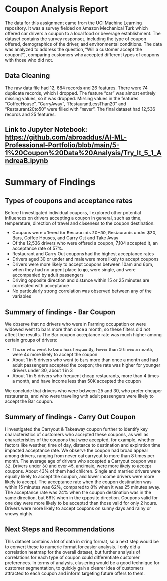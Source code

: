 # Coupon Analysis Report

The data for this assignment came from the UCI Machine Learning repository. It was a survey fielded on Amazon Mechanical Turk which offered car drivers a coupon to a local food or beverage establishment. The dataset contains the survey responses, including the type of coupon offered, demographics of the driver, and environmental conditions. 
The data was analyzed to address the question, “Will a customer accept the coupon?”,, comparing customers who accepted different types of coupons with those who did not.

## Data Cleaning

The raw data file had 12, 684 records and 26 features. There were 74 duplicate records, which I dropped. The feature “car” was almost entirely missing values, so it was dropped. Missing values in the features “CoffeeHouse”, “CarryAway”, “RestaurantLessThan20” and “Restaurant20to50” were filled with “never”. The final dataset had 12,536 records and 25 features.

## Link to Jupyter Notebook: https://github.com/abroaddus/AI-ML-Professional-Portfolio/blob/main/5-1%20Coupon%20Data%20Analysis/Try_It_5_1_AndreaB.ipynb 

# Summary of Findings

## Types of coupons and acceptance rates

Before I investigated individual coupons, I explored other potential influences on drivers accepting a coupon in general, such as time, temperature, direction of travel and closeness to the coupon destination. 
- Coupons were offered for Restaurants $20-$50, Restaurants under $20, Bars, Coffee Houses, and Carry Out and Take Away
- Of the 12,536 drivers who were offered a coupon, 7,104 accepted it, an acceptance rate of 57%. 
- Restaurant and Carry Out coupons had the highest acceptance rates
- Drivers aged 30 or under and male were more likely to accept coupons
- Drivers were more likely to accept coupons between 10am and 6pm, when they had no urgent place to go, were single, and were accompanied by adult passengers
- Driving opposite direction and distance within 15 or 25 minutes are correlated with acceptance
- No particularly strong correlation was observed between any of the variables

## Summary of findings - Bar Coupon
We observe that no drivers who were in Farming occupation or were widowed went to bars more than once a month, so these filters did not affect the results.
The Bar coupon acceptance rate was much higher among certain groups of drivers:
- Those who went to bars less frequently, fewer than 3 times a month, were 4x more likely to accept the coupon
- About 1 in 5 drivers who went to bars more than once a month and had adult passengers accepted the coupon; the rate was higher for younger drivers under 30, about 1 in 3
- About 1 in 5 drivers who frequent cheap restaurants, more than 4 times a month, and have income less than 50K accepted the coupon

We conclude that drivers who were between 25 and 30, who prefer cheaper restaurants, and who were traveling with adult passengers were likely to accept the Bar coupon.

## Summary of findings - Carry Out Coupon

I investigated the Carryout & Takeaway coupon further to identify key characteristics of customers who accepted these coupons, as well as characteristics of the coupons that were accepted, for example, whether factors like weather, time of day, distance to destination and expiration time impacted acceptance rate.
We observe the coupon had broad appeal among drivers, ranging from never eat carryout to more than 8 times per month. The average age of drivers who accepted a Carryout coupon was 32. Drivers under 30 and over 45, and male, were more likely to accept coupons. About 43% of them had children. Single and married drivers were equally likely to accept the coupon, and lower income drivers were more likely to accept. 
The acceptance rate when the coupon destination was within 15 minutes was 62%, compared to 8% when it was 25 minutes away. The acceptance rate was 24% when the coupon destination was in the same direction, but 66% when in the opposite direction. Coupons valid for one day were more likely to be accepted than those valid for only 2 hours. Drivers were more likely to accept coupons on sunny days and rainy or snowy nights.

## Next Steps and Recommendations
This dataset contains a lot of data in string format, so a next step would be to convert these to numeric format for easier analysis. I only did a correlation heatmap for the overall dataset, but further analysis of correlations for each type of coupon could differentiate customer preferences.
In terms of analysis, clustering would be a good technique for customer segmentation, to quickly gain a clearer idea of customers attracted to each coupon and inform targeting future offers to them.


